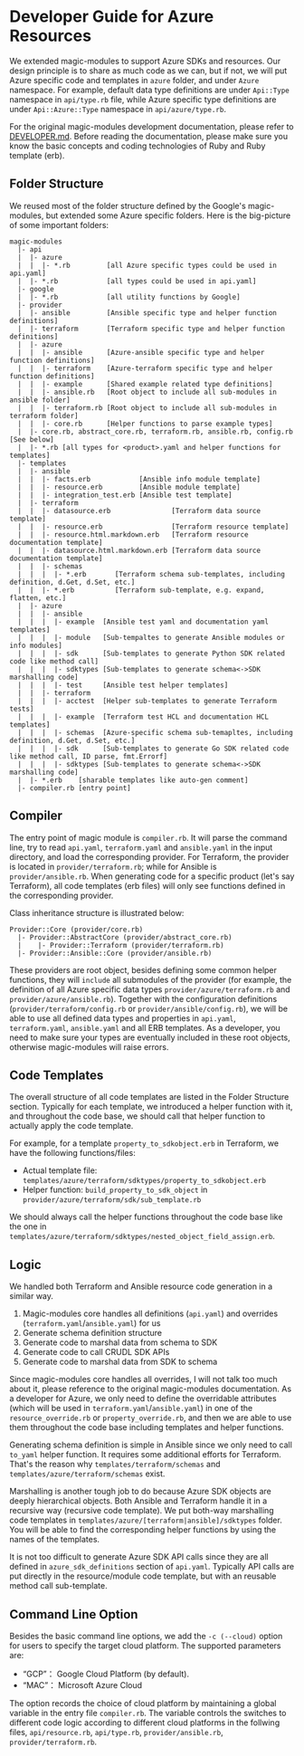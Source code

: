 # Developer Guide for Azure Resources

We extended magic-modules to support Azure SDKs and resources. Our design principle is to share as much code as we can, but if not, we will put Azure specific code and templates in `azure` folder, and under `Azure` namespace. For example, default data type definitions are under `Api::Type` namespace in `api/type.rb` file, while Azure specific type definitions are under `Api::Azure::Type` namespace in `api/azure/type.rb`.

For the original magic-modules development documentation, please refer to [DEVELOPER.md](DEVELOPER.md). Before reading the documentation, please make sure you know the basic concepts and coding technologies of Ruby and Ruby template (erb).

## Folder Structure

We reused most of the folder structure defined by the Google's magic-modules, but extended some Azure specific folders. Here is the big-picture of some important folders:

```
magic-modules
  |- api
  |  |- azure
  |  |  |- *.rb         [all Azure specific types could be used in api.yaml]
  |  |- *.rb            [all types could be used in api.yaml]
  |- google
  |  |- *.rb            [all utility functions by Google]
  |- provider
  |  |- ansible         [Ansible specific type and helper function definitions]
  |  |- terraform       [Terraform specific type and helper function definitions]
  |  |- azure
  |  |  |- ansible      [Azure-ansible specific type and helper function definitions]
  |  |  |- terraform    [Azure-terraform specific type and helper function definitions]
  |  |  |- example      [Shared example related type definitions]
  |  |  |- ansible.rb   [Root object to include all sub-modules in ansible folder]
  |  |  |- terraform.rb [Root object to include all sub-modules in terraform folder]
  |  |  |- core.rb      [Helper functions to parse example types]
  |  |- core.rb, abstract_core.rb, terraform.rb, ansible.rb, config.rb [See below]
  |  |- *.rb [all types for <product>.yaml and helper functions for templates]
  |- templates
  |  |- ansible
  |  |  |- facts.erb            [Ansible info module template]
  |  |  |- resource.erb         [Ansible module template]
  |  |  |- integration_test.erb [Ansible test template]
  |  |- terraform
  |  |  |- datasource.erb               [Terraform data source template]
  |  |  |- resource.erb                 [Terraform resource template]
  |  |  |- resource.html.markdown.erb   [Terraform resource documentation template]
  |  |  |- datasource.html.markdown.erb [Terraform data source documentation template]
  |  |  |- schemas
  |  |  |  |- *.erb       [Terraform schema sub-templates, including definition, d.Get, d.Set, etc.]
  |  |  |- *.erb          [Terraform sub-template, e.g. expand, flatten, etc.]
  |  |- azure
  |  |  |- ansible
  |  |  |  |- example  [Ansible test yaml and documentation yaml templates]
  |  |  |  |- module   [Sub-tempaltes to generate Ansible modules or info modules]
  |  |  |  |- sdk      [Sub-templates to generate Python SDK related code like method call]
  |  |  |  |- sdktypes [Sub-templates to generate schema<->SDK marshalling code]
  |  |  |  |- test     [Ansible test helper templates]
  |  |  |- terraform
  |  |  |  |- acctest  [Helper sub-templates to generate Terraform tests]
  |  |  |  |- example  [Terraform test HCL and documentation HCL templates]
  |  |  |  |- schemas  [Azure-specific schema sub-temapltes, including definition, d.Get, d.Set, etc.]
  |  |  |  |- sdk      [Sub-templates to generate Go SDK related code like method call, ID parse, fmt.Errorf]
  |  |  |  |- sdktypes [Sub-templates to generate schema<->SDK marshalling code]
  |  |- *.erb    [sharable templates like auto-gen comment]
  |- compiler.rb [entry point]
```

## Compiler

The entry point of magic module is `compiler.rb`. It will parse the command line, try to read `api.yaml`, `terraform.yaml` and `ansible.yaml` in the input directory, and load the corresponding provider. For Terraform, the provider is located in `provider/terraform.rb`; while for Ansible is `provider/ansible.rb`. When generating code for a specific product (let's say Terraform), all code templates (erb files) will only see functions defined in the corresponding provider.

Class inheritance structure is illustrated below:

```
Provider::Core (provider/core.rb)
  |- Provider::AbstractCore (provider/abstract_core.rb)
  |    |- Provider::Terraform (provider/terraform.rb)
  |- Provider::Ansible::Core (provider/ansible.rb)
```

These providers are root object, besides defining some common helper functions, they will `include` all submodules of the provider (for example, the definition of all Azure specific data types `provider/azure/terraform.rb` and `provider/azure/ansible.rb`). Together with the configuration definitions (`provider/terraform/config.rb` or `provider/ansible/config.rb`), we will be able to use all defined data types and properties in `api.yaml`, `terraform.yaml`, `ansible.yaml` and all ERB templates. As a developer, you need to make sure your types are eventually included in these root objects, otherwise magic-modules will raise errors.

## Code Templates

The overall structure of all code templates are listed in the Folder Structure section. Typically for each template, we introduced a helper function with it, and throughout the code base, we should call that helper function to actually apply the code template.

For example, for a template `property_to_sdkobject.erb` in Terraform, we have the following functions/files:

* Actual template file: `templates/azure/terraform/sdktypes/property_to_sdkobject.erb`
* Helper function: `build_property_to_sdk_object` in `provider/azure/terraform/sdk/sub_template.rb`

We should always call the helper functions throughout the code base like the one in `templates/azure/terraform/sdktypes/nested_object_field_assign.erb`.

## Logic

We handled both Terraform and Ansible resource code generation in a similar way.

1. Magic-modules core handles all definitions (`api.yaml`) and overrides (`terraform.yaml`/`ansible.yaml`) for us
2. Generate schema definition structure
3. Generate code to marshal data from schema to SDK
4. Generate code to call CRUDL SDK APIs
5. Generate code to marshal data from SDK to schema

Since magic-modules core handles all overrides, I will not talk too much about it, please reference to the original magic-modules documentation. As a developer for Azure, we only need to define the overridable attributes (which will be used in `terraform.yaml`/`ansible.yaml`) in one of the `resource_override.rb` or `property_override.rb`, and then we are able to use them throughout the code base including templates and helper functions.

Generating schema definition is simple in Ansible since we only need to call `to_yaml` helper function. It requires some additional efforts for Terraform. That's the reason why `templates/terraform/schemas` and `templates/azure/terraform/schemas` exist.

Marshalling is another tough job to do because Azure SDK objects are deeply hierarchical objects. Both Ansible and Terraform handle it in a recursive way (recursive code template). We put both-way marshalling code templates in `templates/azure/[terraform|ansible]/sdktypes` folder. You will be able to find the corresponding helper functions by using the names of the templates.

It is not too difficult to generate Azure SDK API calls since they are all defined in `azure_sdk_definitions` section of `api.yaml`. Typically API calls are put directly in the resource/module code template, but with an reusable method call sub-template.

## Command Line Option

Besides the basic command line options, we add the `-c (--cloud)` option for users to specify the target cloud platform. The supported parameters are:
* “GCP”： Google Cloud Platform (by default).
* “MAC”： Microsoft Azure Cloud

The option records the choice of cloud platform by maintaining a global variable in the entry file `compiler.rb`. The variable controls the switches to different code logic according to different cloud platforms in the follwing files, `api/resource.rb`, `api/type.rb`, `provider/ansible.rb`, `provider/terraform.rb`.